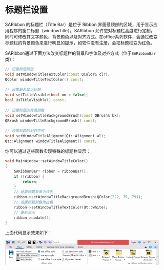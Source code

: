 # 标题栏设置

SARibbon 的标题栏（Title Bar）是位于 Ribbon 界面最顶部的区域，用于显示应用程序的窗口标题（windowTitle）。SARibbon 允许您对标题栏高度进行定制，同时可修改其文字颜色、背景颜色以及对齐方式。在office系列软件，会通过改变标题栏的背景颜色来进行明显的提示，如软件没有注册，会把标题栏变为红色。

SARibbon通过下面方法改变标题栏的背景和字体及对齐方式（位于`SARibbonBar`类）：

```cpp
// 设置标题颜色
void setWindowTitleTextColor(const QColor& clr);
QColor windowTitleTextColor() const;

// 设置是否显示标题
void setTitleVisible(bool on = false);
bool isTitleVisible() const;

// 设置标题的背景颜色
void setWindowTitleBackgroundBrush(const QBrush& bk);
QBrush windowTitleBackgroundBrush() const;

// 设置标题的对齐方式
void setWindowTitleAligment(Qt::Alignment al);
Qt::Alignment windowTitleAligment() const;
```

你可以通过这些函数实现特殊的标题栏显示：

```cpp
void MainWindow::setWindowTitleColor()
{
    SARibbonBar* ribbon = ribbonBar();
    if (!ribbon) {
        return;
    }
    // 设置标题背景为红色
    ribbon->setWindowTitleBackgroundBrush(QColor(222, 79, 79));
    // 设置标题颜色为白色
    ribbon->setWindowTitleTextColor(Qt::white);
    // 更新显示
    ribbon->update();
}
```

上面代码显示效果如下：

![chang-title-background](../../assets/pic/chang-title-background.png)